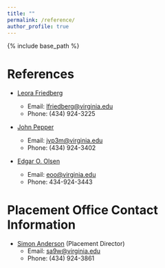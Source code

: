 ```yaml
---
title: ""
permalink: /reference/
author_profile: true
---
```


{% include base_path %}

References
=====
- [Leora Friedberg](http://economics.virginia.edu/people/profile/lfriedberg)
  - Email: lfriedberg@virginia.edu 
  - Phone:  (434) 924-3225 

- [John Pepper](http://economics.virginia.edu/people/profile/jvp3m)
  - Email: jvp3m@virginia.edu
  - Phone:  (434) 924-3402

- [Edgar O. Olsen](https://batten.virginia.edu/school/people/edgar-o-olsen)
  - Email: eoo@virginia.edu
  - Phone:  434-924-3443

Placement Office Contact Information
=====
- [Simon Anderson](http://economics.virginia.edu/people/profile/sa9w) (Placement Director)
  - Email: sa9w@virginia.edu
  - Phone: (434) 924-3861
